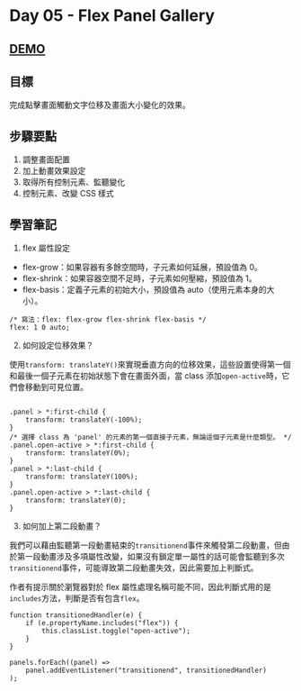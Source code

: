 # Day 05 - Flex Panel Gallery

## [DEMO](https://ayating.github.io/JavaScript30/05%20-%20Flex%20Panel%20Gallery/index-done.html)

## 目標

完成點擊畫面觸動文字位移及畫面大小變化的效果。

## 步驟要點

1. 調整畫面配置
2. 加上動畫效果設定
3. 取得所有控制元素、監聽變化
4. 控制元素、改變 CSS 樣式

## 學習筆記

1. flex 屬性設定

- flex-grow：如果容器有多餘空間時，子元素如何延展，預設值為 0。
- flex-shrink：如果容器空間不足時，子元素如何壓縮，預設值為 1。
- flex-basis：定義子元素的初始大小，預設值為 auto（使用元素本身的大小）。

```
/* 寫法：flex: flex-grow flex-shrink flex-basis */
flex: 1 0 auto;
```

2. 如何設定位移效果？

使用`transform: translateY()`來實現垂直方向的位移效果，這些設置使得第一個和最後一個子元素在初始狀態下會在畫面外面，當 class 添加`open-active`時，它們會移動到可見位置。

```

.panel > *:first-child {
    transform: translateY(-100%);
}
/* 選擇 class 為 'panel' 的元素的第一個直接子元素，無論這個子元素是什麼類型。 */
.panel.open-active > *:first-child {
    transform: translateY(0%);
}
.panel > *:last-child {
    transform: translateY(100%);
}
.panel.open-active > *:last-child {
    transform: translateY(0);
}
```

3. 如何加上第二段動畫？

我們可以藉由監聽第一段動畫結束的`transitionend`事件來觸發第二段動畫，但由於第一段動畫涉及多項屬性改變，如果沒有鎖定單一屬性的話可能會監聽到多次`transitionend`事件，可能導致第二段動畫失效，因此需要加上判斷式。

作者有提示關於瀏覽器對於 flex 屬性處理名稱可能不同，因此判斷式用的是`includes`方法，判斷是否有包含`flex`。

```
function transitionedHandler(e) {
    if (e.propertyName.includes("flex")) {
        this.classList.toggle("open-active");
    }
}

panels.forEach((panel) =>
    panel.addEventListener("transitionend", transitionedHandler)
);
```
